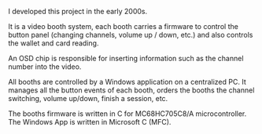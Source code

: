 
I developed this project in the early 2000s.

It is a video booth system, each booth carries a firmware to control the button panel (changing channels, volume up / down, etc.) and also controls the wallet and card reading.

An OSD chip is responsible for inserting information such as the channel number into the video.

All booths are controlled by a Windows application on a centralized PC. It manages all the button events of each booth, orders the booths the channel switching, volume up/down, finish a session, etc.


The booths firmware is written in C for MC68HC705C8/A microcontroller.
The Windows App is written in Microsoft C (MFC).

